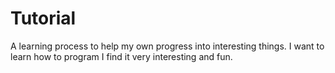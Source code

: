 # Tutorial
A learning process to help my own progress into interesting things.
I want to learn how to program I find it very interesting and fun.
